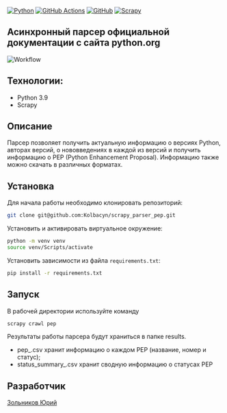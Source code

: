 [![Python](https://img.shields.io/badge/python-3670A0?style=for-the-badge&logo=python&logoColor=ffdd54)](https://www.python.org/)
[![GitHub Actions](https://img.shields.io/badge/github%20actions-%232671E5.svg?style=for-the-badge&logo=githubactions&logoColor=white)](https://github.com/features/actions)
[![GitHub](https://img.shields.io/badge/github-%23121011.svg?style=for-the-badge&logo=github&logoColor=white)](https://github.com/)
[![Scrapy](https://img.shields.io/badge/scrapy-%14fa1c.svg?style=for-the-badge&logo=scrapy&logoColor=white)](https://scrapy.org/)
## Асинхронный парсер официальной документации с сайта python.org
![Workflow](https://github.com/Kolbacyn/scrapy_parser_pep/actions/workflows/scrapy_workflow.yml/badge.svg?event=push)

## Технологии:

- Python 3.9
- Scrapy

## Описание

Парсер позволяет получить актуальную информацию о версиях Python, авторах версий, о нововведениях в каждой из версий и получить информацию о PEP (Python Enhancement Proposal). Информацию также можно скачать в различных форматах.

## Установка

Для начала работы необходимо клонировать репозиторий:

```bash
git clone git@github.com:Kolbacyn/scrapy_parser_pep.git
```

Установить и активировать виртуальное окружение:

```bash
python -m venv venv
source venv/Scripts/activate
```

Установить зависимости из файла `requirements.txt`:

```bash
pip install -r requirements.txt
```

## Запуск

В рабочей директории используйте команду

```bash
scrapy crawl pep
```

Результаты работы парсера будут храниться в папке results.

- pep_.csv хранит информацию о каждом РЕР (название, номер и статус);
- status_summary_.csv хранит сводную информацию о статусах PEP

## Разработчик

[Зольников Юрий](https://github.com/Kolbacyn/)
